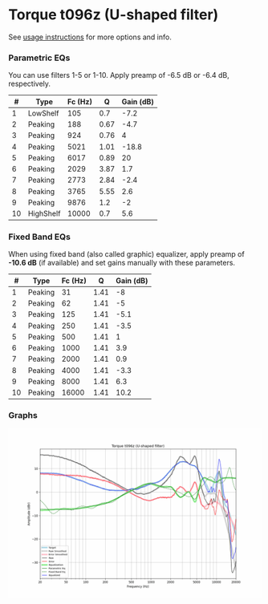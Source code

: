 # Torque t096z (U-shaped filter)
See [usage instructions](https://github.com/jaakkopasanen/AutoEq#usage) for more options and info.

### Parametric EQs
You can use filters 1-5 or 1-10. Apply preamp of -6.5 dB or -6.4 dB, respectively.

|   # | Type      |   Fc (Hz) |    Q |   Gain (dB) |
|-----|-----------|-----------|------|-------------|
|   1 | LowShelf  |       105 | 0.7  |        -7.2 |
|   2 | Peaking   |       188 | 0.67 |        -4.7 |
|   3 | Peaking   |       924 | 0.76 |         4   |
|   4 | Peaking   |      5021 | 1.01 |       -18.8 |
|   5 | Peaking   |      6017 | 0.89 |        20   |
|   6 | Peaking   |      2029 | 3.87 |         1.7 |
|   7 | Peaking   |      2773 | 2.84 |        -2.4 |
|   8 | Peaking   |      3765 | 5.55 |         2.6 |
|   9 | Peaking   |      9876 | 1.2  |        -2   |
|  10 | HighShelf |     10000 | 0.7  |         5.6 |

### Fixed Band EQs
When using fixed band (also called graphic) equalizer, apply preamp of **-10.6 dB** (if available) and set gains manually with these parameters.

|   # | Type    |   Fc (Hz) |    Q |   Gain (dB) |
|-----|---------|-----------|------|-------------|
|   1 | Peaking |        31 | 1.41 |        -8   |
|   2 | Peaking |        62 | 1.41 |        -5   |
|   3 | Peaking |       125 | 1.41 |        -5.1 |
|   4 | Peaking |       250 | 1.41 |        -3.5 |
|   5 | Peaking |       500 | 1.41 |         1   |
|   6 | Peaking |      1000 | 1.41 |         3.9 |
|   7 | Peaking |      2000 | 1.41 |         0.9 |
|   8 | Peaking |      4000 | 1.41 |        -3.3 |
|   9 | Peaking |      8000 | 1.41 |         6.3 |
|  10 | Peaking |     16000 | 1.41 |        10.2 |

### Graphs
![](./Torque%20t096z%20(U-shaped%20filter).png)
